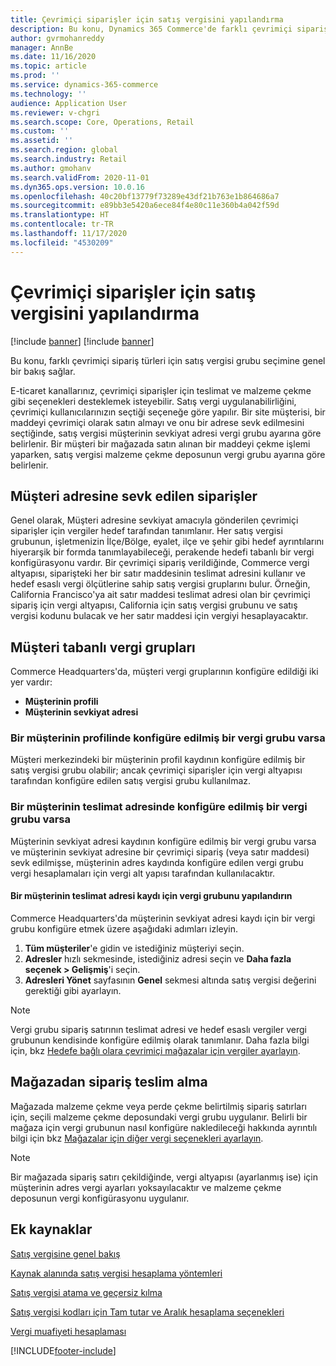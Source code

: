 ```yaml
---
title: Çevrimiçi siparişler için satış vergisini yapılandırma
description: Bu konu, Dynamics 365 Commerce'de farklı çevrimiçi sipariş türleri için satış vergisi grubu seçimine genel bir bakış sağlar .
author: gvrmohanreddy
manager: AnnBe
ms.date: 11/16/2020
ms.topic: article
ms.prod: ''
ms.service: dynamics-365-commerce
ms.technology: ''
audience: Application User
ms.reviewer: v-chgri
ms.search.scope: Core, Operations, Retail
ms.custom: ''
ms.assetid: ''
ms.search.region: global
ms.search.industry: Retail
ms.author: gmohanv
ms.search.validFrom: 2020-11-01
ms.dyn365.ops.version: 10.0.16
ms.openlocfilehash: 40c20bf13779f73289e43df21b763e1b864686a7
ms.sourcegitcommit: e89bb3e5420a6ece84f4e80c11e360b4a042f59d
ms.translationtype: HT
ms.contentlocale: tr-TR
ms.lasthandoff: 11/17/2020
ms.locfileid: "4530209"
---
```

# <a name="configure-sales-tax-for-online-orders"></a>Çevrimiçi siparişler için satış vergisini yapılandırma

[!include [banner](../includes/banner.md)]
[!include [banner](includes/preview-banner.md)]

Bu konu, farklı çevrimiçi sipariş türleri için satış vergisi grubu seçimine genel bir bakış sağlar. 

E-ticaret kanallarınız, çevrimiçi siparişler için teslimat ve malzeme çekme gibi seçenekleri desteklemek isteyebilir. Satış vergi uygulanabilirliğini, çevrimiçi kullanıcılarınızın seçtiği seçeneğe göre yapılır. Bir site müşterisi, bir maddeyi çevrimiçi olarak satın almayı ve onu bir adrese sevk edilmesini seçtiğinde, satış vergisi müşterinin sevkiyat adresi vergi grubu ayarına göre belirlenir. Bir müşteri bir mağazada satın alınan bir maddeyi çekme işlemi yaparken, satış vergisi malzeme çekme deposunun vergi grubu ayarına göre belirlenir. 

## <a name="orders-shipped-to-a-customer-address"></a>Müşteri adresine sevk edilen siparişler 

Genel olarak, Müşteri adresine sevkiyat amacıyla gönderilen çevrimiçi siparişler için vergiler hedef tarafından tanımlanır. Her satış vergisi grubunun, işletmenizin İlçe/Bölge, eyalet, ilçe ve şehir gibi hedef ayrıntılarını hiyerarşik bir formda tanımlayabileceği, perakende hedefi tabanlı bir vergi konfigürasyonu vardır. Bir çevrimiçi sipariş verildiğinde, Commerce vergi altyapısı, siparişteki her bir satır maddesinin teslimat adresini kullanır ve hedef esaslı vergi ölçütlerine sahip satış vergisi gruplarını bulur. Örneğin, California Francisco'ya ait satır maddesi teslimat adresi olan bir çevrimiçi sipariş için vergi altyapısı, California için satış vergisi grubunu ve satış vergisi kodunu bulacak ve her satır maddesi için vergiyi hesaplayacaktır.  

## <a name="customer-based-tax-groups"></a>Müşteri tabanlı vergi grupları

Commerce Headquarters'da, müşteri vergi gruplarının konfigüre edildiği iki yer vardır:

- **Müşterinin profili**
- **Müşterinin sevkiyat adresi**

### <a name="if-a-customers-profile-has-a-tax-group-configured"></a>Bir müşterinin profilinde konfigüre edilmiş bir vergi grubu varsa

Müşteri merkezindeki bir müşterinin profil kaydının konfigüre edilmiş bir satış vergisi grubu olabilir; ancak çevrimiçi siparişler için vergi altyapısı tarafından konfigüre edilen satış vergisi grubu kullanılmaz. 

### <a name="if-a-customers-shipping-address-has-a-tax-group-configured"></a>Bir müşterinin teslimat adresinde konfigüre edilmiş bir vergi grubu varsa

Müşterinin sevkiyat adresi kaydının konfigüre edilmiş bir vergi grubu varsa ve müşterinin sevkiyat adresine bir çevrimiçi sipariş (veya satır maddesi) sevk edilmişse, müşterinin adres kaydında konfigüre edilen vergi grubu vergi hesaplamaları için vergi alt yapısı tarafından kullanılacaktır.

#### <a name="configure-a-tax-group-for-a-customers-shipping-address-record"></a>Bir müşterinin teslimat adresi kaydı için vergi grubunu yapılandırın

Commerce Headquarters'da müşterinin sevkiyat adresi kaydı için bir vergi grubu konfigüre etmek üzere aşağıdaki adımları izleyin.

1. **Tüm müşteriler**'e gidin ve istediğiniz müşteriyi seçin. 
1. **Adresler** hızlı sekmesinde, istediğiniz adresi seçin ve **Daha fazla seçenek \> Gelişmiş**'i seçin. 
1. **Adresleri Yönet** sayfasının **Genel** sekmesi altında satış vergisi değerini gerektiği gibi ayarlayın.

> [!NOTE]
> Vergi grubu sipariş satırının teslimat adresi ve hedef esaslı vergiler vergi grubunun kendisinde konfigüre edilmiş olarak tanımlanır. Daha fazla bilgi için, bkz [Hedefe bağlı olara çevrimiçi mağazalar için vergiler ayarlayın](https://docs.microsoft.com/dynamicsax-2012/appuser-itpro/set-up-taxes-for-online-stores-based-on-destination).

## <a name="order-pickup-in-store"></a>Mağazadan sipariş teslim alma

Mağazada malzeme çekme veya perde çekme belirtilmiş sipariş satırları için, seçili malzeme çekme deposundaki vergi grubu uygulanır. Belirli bir mağaza için vergi grubunun nasıl konfigüre nakledileceği hakkında ayrıntılı bilgi için bkz [Mağazalar için diğer vergi seçenekleri ayarlayın](https://docs.microsoft.com/dynamicsax-2012/appuser-itpro/set-other-tax-options-for-stores).

> [!NOTE]
> Bir mağazada sipariş satırı çekildiğinde, vergi altyapısı (ayarlanmış ise) için müşterinin adres vergi ayarları yoksayılacaktır ve malzeme çekme deposunun vergi konfigürasyonu uygulanır. 

## <a name="additional-resources"></a>Ek kaynaklar

[Satış vergisine genel bakış](https://docs.microsoft.com/dynamics365/finance/general-ledger/indirect-taxes-overview?toc=/dynamics365/commerce/toc.json) 

[Kaynak alanında satış vergisi hesaplama yöntemleri](https://docs.microsoft.com/dynamics365/finance/general-ledger/sales-tax-calculation-methods-origin-field?toc=/dynamics365/commerce/toc.json) 

[ Satış vergisi atama ve geçersiz kılma](https://docs.microsoft.com/dynamics365/supply-chain/procurement/tasks/sales-tax-assignment-overrides?toc=/dynamics365/commerce/toc.json) 

[Satış vergisi kodları için Tam tutar ve Aralık hesaplama seçenekleri](https://docs.microsoft.com/dynamics365/finance/general-ledger/whole-amount-interval-options-sales-tax-codes?toc=/dynamics365/commerce/toc.json) 

[Vergi muafiyeti hesaplaması](tax-exempt-price-inclusive.md) 



[!INCLUDE[footer-include](../includes/footer-banner.md)]